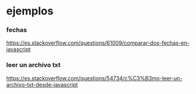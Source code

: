 # ejemplos

### fechas
https://es.stackoverflow.com/questions/61009/comparar-dos-fechas-en-javascript


### leer un archivo txt
https://es.stackoverflow.com/questions/54734/c%C3%B3mo-leer-un-archivo-txt-desde-javascript